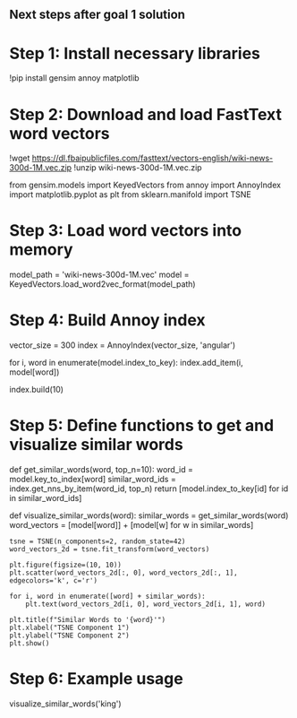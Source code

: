  ## Next steps after goal 1 solution

# Step 1: Install necessary libraries
!pip install gensim annoy matplotlib

# Step 2: Download and load FastText word vectors
!wget https://dl.fbaipublicfiles.com/fasttext/vectors-english/wiki-news-300d-1M.vec.zip
!unzip wiki-news-300d-1M.vec.zip

from gensim.models import KeyedVectors
from annoy import AnnoyIndex
import matplotlib.pyplot as plt
from sklearn.manifold import TSNE

# Step 3: Load word vectors into memory
model_path = 'wiki-news-300d-1M.vec'
model = KeyedVectors.load_word2vec_format(model_path)

# Step 4: Build Annoy index
vector_size = 300
index = AnnoyIndex(vector_size, 'angular')

for i, word in enumerate(model.index_to_key):
    index.add_item(i, model[word])

index.build(10)

# Step 5: Define functions to get and visualize similar words
def get_similar_words(word, top_n=10):
    word_id = model.key_to_index[word]
    similar_word_ids = index.get_nns_by_item(word_id, top_n)
    return [model.index_to_key[id] for id in similar_word_ids]

def visualize_similar_words(word):
    similar_words = get_similar_words(word)
    word_vectors = [model[word]] + [model[w] for w in similar_words]
    
    tsne = TSNE(n_components=2, random_state=42)
    word_vectors_2d = tsne.fit_transform(word_vectors)
    
    plt.figure(figsize=(10, 10))
    plt.scatter(word_vectors_2d[:, 0], word_vectors_2d[:, 1], edgecolors='k', c='r')
    
    for i, word in enumerate([word] + similar_words):
        plt.text(word_vectors_2d[i, 0], word_vectors_2d[i, 1], word)
    
    plt.title(f"Similar Words to '{word}'")
    plt.xlabel("TSNE Component 1")
    plt.ylabel("TSNE Component 2")
    plt.show()

# Step 6: Example usage
visualize_similar_words('king')
